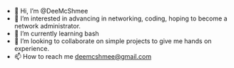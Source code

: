 - 👋 Hi, I’m @DeeMcShmee
- 👀 I’m interested in advancing in networking, coding, hoping to become a network administrator.
- 🌱 I’m currently learning bash
- 💞️ I’m looking to collaborate on simple projects to give me hands on experience.
- 📫 How to reach me deemcshmee@gmail.com

<!---
DeeMcShmee/DeeMcShmee is a ✨ special ✨ repository because its `README.md` (this file) appears on your GitHub profile.
You can click the Preview link to take a look at your changes.
--->
